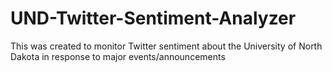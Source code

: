 # UND-Twitter-Sentiment-Analyzer
This was created to monitor Twitter sentiment about the University of North Dakota in response to major events/announcements
